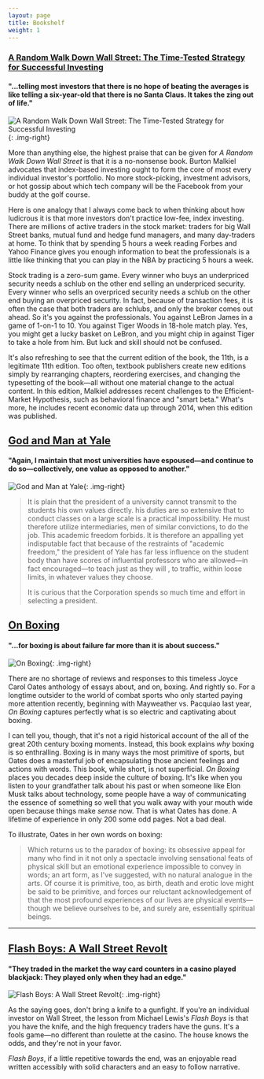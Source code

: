 ```yaml
---
layout: page
title: Bookshelf
weight: 1
---
```


### [A Random Walk Down Wall Street: The Time-Tested Strategy for Successful Investing][Random Walk - Amazon]

#### "...telling most investors that there is no hope of beating the averages is like telling a six-year-old that there is no Santa Claus. It takes the zing out of life."

![A Random Walk Down Wall Street: The Time-Tested Strategy for Successful Investing](/assets/2016/09/randomwalk.jpg){: .img-right}

More than anything else, the highest praise that can be given for *A Random Walk Down Wall Street* is that it is a no-nonsense book. Burton Malkiel advocates that index-based investing ought to form the core of most every individual investor's portfolio. No more stock-picking, investment advisors, or hot gossip about which tech company will be the Facebook from your buddy at the golf course.

Here is one analogy that I always come back to when thinking about how ludicrous it is that more investors don't practice low-fee, index investing. There are millions of active traders in the stock market: traders for big Wall Street banks, mutual fund and hedge fund managers, and many day-traders at home. To think that by spending 5 hours a week reading Forbes and Yahoo Finance gives you enough information to beat the professionals is a little like thinking that you can play in the NBA by practicing 5 hours a week.

Stock trading is a zero-sum game. Every winner who buys an underpriced security needs a schlub on the other end selling an underpriced security. Every winner who sells an overpriced security needs a schlub on the other end buying an overpriced security. In fact, because of transaction fees, it is often the case that both traders are schlubs, and only the broker comes out ahead. So it's you against the professionals. You against LeBron James in a game of 1-on-1 to 10. You against Tiger Woods in 18-hole match play. Yes, you might get a lucky basket on LeBron, and you might chip in against Tiger to take a hole from him. But luck and skill should not be confused.

It's also refreshing to see that the current edition of the book, the 11th, is a legitimate 11th edition. Too often, textbook publishers create new editions simply by rearranging chapters, reordering exercises, and changing the typesetting of the book—all without one material change to the actual content. In this edition, Malkiel addresses recent challenges to the Efficient-Market Hypothesis, such as behavioral finance and "smart beta." What's more, he includes recent economic data up through 2014, when this edition was published.

[Random Walk - Amazon]: https://www.amazon.com/Random-Walk-down-Wall-Street/dp/0393352242/ref=sr_1_1?ie=UTF8&qid=1474225863&sr=8-1&keywords=random+walk

## [God and Man at Yale][Gamay - Amazon]

#### "Again, I maintain that most universities have espoused—and continue to do so—collectively, one value as opposed to another."

![God and Man at Yale](/assets/2016/06/gamay.jpg){: .img-right}

> It is plain that the president of a university cannot transmit to the students his own values directly. his duties are so extensive that to conduct classes on a large scale is a practical impossibility. He must therefore utilize intermediaries, men of similar convictions, to do the job. This academic freedom forbids. It is therefore an appalling yet indisputable fact that because of the restraints of "academic freedom," the president of Yale has far less influence on the student body than have scores of influential professors who are allowed—in fact encouraged—to teach just as they will , to traffic, within loose limits, in whatever values they choose.
>
>It is curious that the Corporation spends so much time and effort in selecting a president.

[Gamay - Amazon]: https://www.amazon.com/God-Man-Yale-Superstitions-Academic/dp/089526692X/ref=sr_1_1?ie=UTF8&qid=1467334885&sr=8-1&keywords=god+and+man+at+yale


## [On Boxing][On Boxing - Amazon]

#### "...for boxing is about failure far more than it is about success."

![On Boxing](/assets/2016/06/on-boxing.jpg){: .img-right}

There are no shortage of reviews and responses to this timeless Joyce Carol Oates anthology of essays about, and on, boxing. And rightly so. For a longtime outsider to the world of combat sports who only started paying more attention recently, beginning with Mayweather vs. Pacquiao last year, *On Boxing* captures perfectly what is so electric and captivating about boxing.

I can tell you, though, that it's not a rigid historical account of the all of the great 20th century boxing moments. Instead, this book explains *why* boxing is so enthralling. Boxing is in many ways the most primitive of sports, but Oates does a masterful job of encapsulating those ancient feelings and actions with words. This book, while short, is not superficial. *On Boxing* places you decades deep inside the culture of boxing. It's like when you listen to your grandfather talk about his past or when someone like Elon Musk talks about technology, some people have a way of communicating the essence of something so well that you walk away with your mouth wide open because things make *sense* now. That is what Oates has done. A lifetime of experience in only 200 some odd pages. Not a bad deal.

To illustrate, Oates in her own words on boxing:

> Which returns us to the paradox of boxing: its obsessive appeal for many who find in it not only a spectacle involving sensational feats of physical skill but an emotional experience impossible to convey in words; an art form, as I've suggested, with no natural analogue in the arts. Of course it is primitive, too, as birth, death and erotic love might be said to be primitive, and forces our reluctant acknowledgement of that the most profound experiences of our lives are physical events—though we believe ourselves to be, and surely are, essentially spiritual beings.

[On Boxing - Amazon]: https://www.amazon.com/Boxing-Joyce-Carol-Oates/dp/0060874503/ref=sr_1_1?ie=UTF8&qid=1466043883&sr=8-1&keywords=on+boxing

<hr>

## [Flash Boys: A Wall Street Revolt][the flash boys - Amazon]

#### "They traded in the market the way card counters in a casino played blackjack: They played only when they had an edge."

![Flash Boys: A Wall Street Revolt](/assets/2016/06/flash-boys.jpg){: .img-right}

As the saying goes, don't bring a knife to a gunfight. If you're an individual investor on Wall Street, the lesson from Michael Lewis's *Flash Boys* is that you have the knife, and the high frequency traders have the guns. It's a fools game—no different than roulette at the casino. The house knows the odds, and they're not in your favor.

*Flash Boys*, if a little repetitive towards the end, was an enjoyable read written accessibly with solid characters and an easy to follow narrative.

[the flash boys - Amazon]: https://www.amazon.com/Flash-Boys-Wall-Street-Revolt/dp/0393351599/ref=sr_1_1?ie=UTF8&qid=1466047781&sr=8-1&keywords=the+flash+boys
